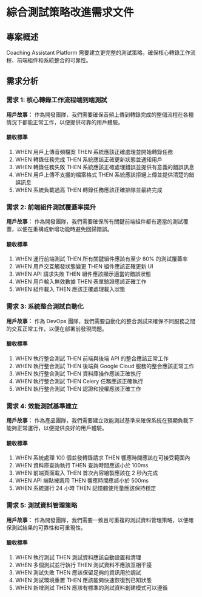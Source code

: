 # 綜合測試策略改進需求文件

## 專案概述

Coaching Assistant Platform 需要建立更完整的測試策略，確保核心轉錄工作流程、前端組件和系統整合的可靠性。

## 需求分析

### 需求 1: 核心轉錄工作流程端到端測試

**用戶故事：** 作為開發團隊，我們需要確保音頻上傳到轉錄完成的整個流程在各種情況下都能正常工作，以便提供可靠的用戶體驗。

#### 驗收標準
1. WHEN 用戶上傳音頻檔案 THEN 系統應該正確處理並開始轉錄任務
2. WHEN 轉錄任務完成 THEN 系統應該正確更新狀態並通知用戶
3. WHEN 轉錄任務失敗 THEN 系統應該正確處理錯誤並提供有意義的錯誤訊息
4. WHEN 用戶上傳不支援的檔案格式 THEN 系統應該拒絕上傳並提供清楚的錯誤訊息
5. WHEN 系統負載過高 THEN 轉錄任務應該正確排隊並最終完成

### 需求 2: 前端組件測試覆蓋率提升

**用戶故事：** 作為開發團隊，我們需要確保所有關鍵前端組件都有適當的測試覆蓋，以便在重構或新增功能時避免回歸錯誤。

#### 驗收標準
1. WHEN 運行前端測試 THEN 所有關鍵組件應該有至少 80% 的測試覆蓋率
2. WHEN 用戶交互觸發狀態變更 THEN 組件應該正確更新 UI
3. WHEN API 請求失敗 THEN 組件應該顯示適當的錯誤狀態
4. WHEN 用戶輸入無效數據 THEN 表單驗證應該正確工作
5. WHEN 組件載入 THEN 應該正確處理載入狀態

### 需求 3: 系統整合測試自動化

**用戶故事：** 作為 DevOps 團隊，我們需要自動化的整合測試來確保不同服務之間的交互正常工作，以便在部署前發現問題。

#### 驗收標準
1. WHEN 執行整合測試 THEN 前端與後端 API 的整合應該正常工作
2. WHEN 執行整合測試 THEN 後端與 Google Cloud 服務的整合應該正常工作
3. WHEN 執行整合測試 THEN 資料庫操作應該正確執行
4. WHEN 執行整合測試 THEN Celery 任務應該正確執行
5. WHEN 執行整合測試 THEN 認證和授權應該正確工作

### 需求 4: 效能測試基準建立

**用戶故事：** 作為產品團隊，我們需要建立效能測試基準來確保系統在預期負載下能夠正常運行，以便提供良好的用戶體驗。

#### 驗收標準
1. WHEN 系統處理 100 個並發轉錄請求 THEN 響應時間應該在可接受範圍內
2. WHEN 資料庫查詢執行 THEN 查詢時間應該小於 100ms
3. WHEN 前端頁面載入 THEN 首次內容繪製應該在 2 秒內完成
4. WHEN API 端點被調用 THEN 響應時間應該小於 500ms
5. WHEN 系統運行 24 小時 THEN 記憶體使用量應該保持穩定

### 需求 5: 測試資料管理策略

**用戶故事：** 作為開發團隊，我們需要一致且可重複的測試資料管理策略，以便確保測試結果的可靠性和可重現性。

#### 驗收標準
1. WHEN 執行測試 THEN 測試資料應該自動設置和清理
2. WHEN 多個測試並行執行 THEN 測試資料不應該互相干擾
3. WHEN 測試失敗 THEN 應該保留足夠的資訊用於調試
4. WHEN 測試環境重置 THEN 應該能夠快速恢復到已知狀態
5. WHEN 新增測試 THEN 應該有標準的測試資料創建模式可以遵循